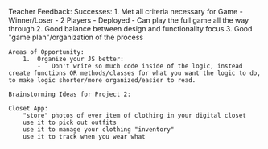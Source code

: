 Teacher Feedback:
    Successes:
        1. Met all criteria necessary for Game
            -   Winner/Loser
            -   2 Players
            -   Deployed
            -   Can play the full game all the way through
        2. Good balance between design and functionality focus
        3. Good "game plan"/organization of the process
    
    Areas of Opportunity:
        1.  Organize your JS better:
            -   Don't write so much code inside of the logic, instead create functions OR methods/classes for what you want the logic to do, to make logic shorter/more organized/easier to read.
    
    Brainstorming Ideas for Project 2:

    Closet App:
        "store" photos of ever item of clothing in your digital closet
        use it to pick out outfits
        use it to manage your clothing "inventory"
        use it to track when you wear what
        